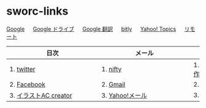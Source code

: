 # sworc-links

[Google](http://www.google.co.jp/) 　 [Google ドライブ](https://drive.google.com/drive) 　 [Google 翻訳](https://translate.google.co.jp/?hl=ja&tab=rT) 　 [bitly](https://bitly.com/) 　 [Yahoo! Topics](https://news.yahoo.co.jp/topics) 　 [リモート](https://remotedesktop.google.com/access/)

| 日次　　　　　　　　　　　　　 | メール　　　　　　　　　　　　　 | ツール　　　　　　　　　　　　　 |
| ------------- | ------------- | ------------- |
| 1. [twitter](https://twitter.com/home) | 1. [nifty](https://mail.nifty.com/mailer/)  | 1. [フリーフォントで簡単ロゴ作成](http://lightbox.on.coocan.jp/html/fontImage.php)
| 2. [Facebook](https://www.facebook.com/home.php) | 2. [Gmail](https://mail.google.com/mail?hl=ja) | 2.  |
| 3. [イラストAC creator](https://www.ac-illust.com/creator/) | 3. [Yahoo!メール](https://mail.yahoo.co.jp/) | 3.  |

